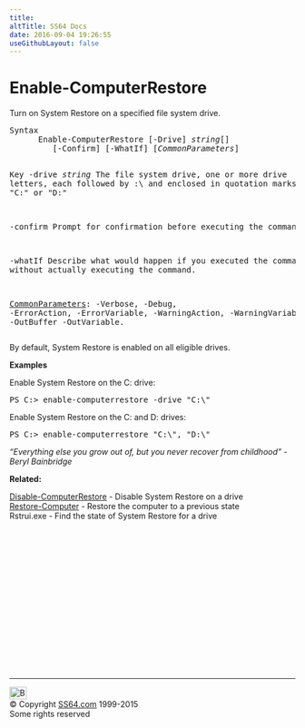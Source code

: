 ```yaml
---
title:
altTitle: SS64 Docs
date: 2016-09-04 19:26:55
useGithubLayout: false
---
```

<!-- #BeginLibraryItem "/Library/head_ps.lbi" --><!-- #EndLibraryItem --><h1>Enable-ComputerRestore</h1> 
<p>Turn on  System Restore on a specified file system drive.</p>
<pre>Syntax
      Enable-ComputerRestore [-Drive] <i>string</i>[]
         [-Confirm] [-WhatIf] [<i>CommonParameters</i>]

Key
   -drive <i>string</i>
       The file system drive, one or more drive letters, each followed by :\ and
       enclosed in quotation marks, such as "C:\" or "D:\"

   -confirm
       Prompt for confirmation before executing the command.

   -whatIf
       Describe what would happen if you executed the command without actually
       executing the command.

   <a href="common.html">CommonParameters</a>:
       -Verbose, -Debug, -ErrorAction, -ErrorVariable, -WarningAction, -WarningVariable,
       -OutBuffer -OutVariable.</pre>
<p>  By default, System Restore is enabled on all eligible drives.</p>
<p><b>Examples</b></p>
<p>Enable System Restore on the C: drive: </p>
<pre>PS C:&gt; enable-computerrestore -drive "C:\"
</pre>
<p>Enable System Restore on the C: and D: drives:</p>
<pre>PS C:&gt; enable-computerrestore "C:\", "D:\"</pre>
<p><i> 
“Everything else you grow out of, but you never recover from childhood” - Beryl Bainbridge</i></p>
<p><b>Related:</b></p>
<p>  <a href="disable-computerrestore.html">Disable-ComputerRestore</a> - Disable System Restore on a drive<br>
<a href="restore-computer.html">Restore-Computer</a> - Restore the computer to a previous state<br>
Rstrui.exe - Find the state of System Restore for a drive</p><!-- #BeginLibraryItem "/Library/foot_ps.lbi" --><p>
<!-- PowerShell300 -->
<ins class="adsbygoogle" style="display:inline-block;width:300px;height:250px" data-ad-client="ca-pub-6140977852749469" data-ad-slot="6253539900"></ins>
<script>
(adsbygoogle = window.adsbygoogle || []).push({});
</script></p>
<hr>
<div id="bl" class="footer"><a href="enable-computerrestore.html#"><img src="../images/top.png" width="30" height="22" alt="Back to the Top"></a></div>
<div id="br" class="footer, tagline">© Copyright <a href="../index.html">SS64.com</a> 1999-2015<br>
Some rights reserved</div><!-- #EndLibraryItem -->

